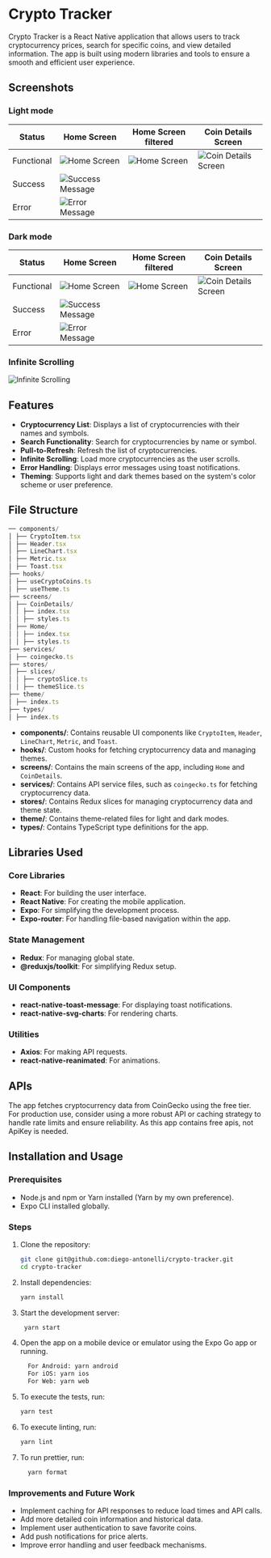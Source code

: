 # Crypto Tracker

Crypto Tracker is a React Native application that allows users to track cryptocurrency prices, search for specific coins, and view detailed information. The app is built using modern libraries and tools to ensure a smooth and efficient user experience.

## Screenshots

### Light mode

| Status     | Home Screen                                                | Home Screen filtered                                         | Coin Details Screen                                            |
|------------|------------------------------------------------------------|--------------------------------------------------------------|----------------------------------------------------------------|
| Functional | ![Home Screen](./assets/screenshots/home-light.png)        | ![Home Screen](./assets/screenshots/home-filtered-light.png) | ![Coin Details Screen](./assets/screenshots/details-light.png) |
| Success    | ![Success Message](./assets/screenshots/success-light.png) |                                                              |                                                                |
| Error      | ![Error Message](./assets/screenshots/error-light.png)     |                                                              |                                                                |

### Dark mode

| Status     | Home Screen                                               | Home Screen filtered                                        | Coin Details Screen                                           |
|------------|-----------------------------------------------------------|-------------------------------------------------------------|---------------------------------------------------------------|
| Functional | ![Home Screen](./assets/screenshots/home-dark.png)        | ![Home Screen](./assets/screenshots/home-filtered-dark.png) | ![Coin Details Screen](./assets/screenshots/details-dark.png) |
| Success    | ![Success Message](./assets/screenshots/success-dark.png) |                                                             |                                                               |
| Error      | ![Error Message](./assets/screenshots/error-dark.png)     |                                                             |                                                               |

### Infinite Scrolling
![Infinite Scrolling](./assets/screenshots/infinite-scrolling.gif)

## Features

- **Cryptocurrency List**: Displays a list of cryptocurrencies with their names and symbols.
- **Search Functionality**: Search for cryptocurrencies by name or symbol.
- **Pull-to-Refresh**: Refresh the list of cryptocurrencies.
- **Infinite Scrolling**: Load more cryptocurrencies as the user scrolls.
- **Error Handling**: Displays error messages using toast notifications.
- **Theming**: Supports light and dark themes based on the system's color scheme or user preference.

## File Structure

```javascript
── components/
│ ├── CryptoItem.tsx
│ ├── Header.tsx
│ ├── LineChart.tsx
│ ├── Metric.tsx
│ ├── Toast.tsx
├── hooks/
│ ├── useCryptoCoins.ts
│ ├── useTheme.ts
├── screens/
│ ├── CoinDetails/
│ │ ├── index.tsx
│ │ ├── styles.ts
│ ├── Home/
│ │ ├── index.tsx
│ │ ├── styles.ts
├── services/
│ ├── coingecko.ts
├── stores/
│ ├── slices/
│ │ ├── cryptoSlice.ts
│ │ ├── themeSlice.ts
├── theme/
│ ├── index.ts
├── types/
│ ├── index.ts
```

- **components/**: Contains reusable UI components like `CryptoItem`, `Header`, `LineChart`, `Metric`, and `Toast`.
- **hooks/**: Custom hooks for fetching cryptocurrency data and managing themes.
- **screens/**: Contains the main screens of the app, including `Home` and `CoinDetails`.
- **services/**: Contains API service files, such as `coingecko.ts` for fetching cryptocurrency data.
- **stores/**: Contains Redux slices for managing cryptocurrency data and theme state.
- **theme/**: Contains theme-related files for light and dark modes.
- **types/**: Contains TypeScript type definitions for the app.

## Libraries Used

### Core Libraries

- **React**: For building the user interface.
- **React Native**: For creating the mobile application.
- **Expo**: For simplifying the development process.
- **Expo-router**: For handling file-based navigation within the app.

### State Management

- **Redux**: For managing global state.
- **@reduxjs/toolkit**: For simplifying Redux setup.

### UI Components

- **react-native-toast-message**: For displaying toast notifications.
- **react-native-svg-charts**: For rendering charts.

### Utilities

- **Axios**: For making API requests.
- **react-native-reanimated**: For animations.

## APIs

The app fetches cryptocurrency data from CoinGecko using the free tier. For production use, consider using a more robust API or caching strategy to handle rate limits and ensure reliability. As this app contains free apis, not ApiKey is needed.

## Installation and Usage

### Prerequisites

- Node.js and npm or Yarn installed (Yarn by my own preference).
- Expo CLI installed globally.

### Steps

1. Clone the repository:
   ```bash
   git clone git@github.com:diego-antonelli/crypto-tracker.git
   cd crypto-tracker
   ```
2. Install dependencies:
   ```bash
   yarn install
   ```
3. Start the development server:
   ```bash
    yarn start
   ```
4. Open the app on a mobile device or emulator using the Expo Go app or running.

   ```bash
     For Android: yarn android
     For iOS: yarn ios
     For Web: yarn web
   ```

5. To execute the tests, run:
   ```bash
   yarn test
   ```
6. To execute linting, run:
   ```bash
   yarn lint
   ```
7. To run prettier, run:
   ```bash
     yarn format
   ```

### Improvements and Future Work

- Implement caching for API responses to reduce load times and API calls.
- Add more detailed coin information and historical data.
- Implement user authentication to save favorite coins.
- Add push notifications for price alerts.
- Improve error handling and user feedback mechanisms.
